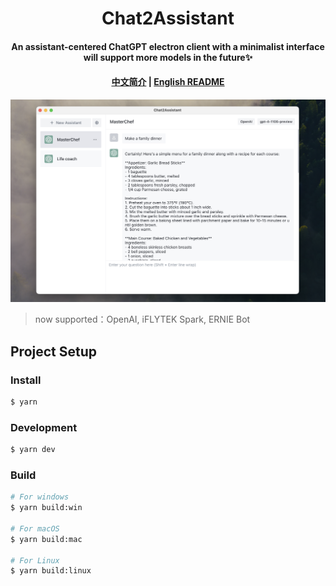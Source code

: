 <h1 align="center">Chat2Assistant</h1>
<h4 align="center">
An assistant-centered ChatGPT electron client with a minimalist interface will support more models in the future✨
</h4>

<h4 align="center">

[中文简介](README-zh.md) | [English README](README.md)

</h4>

![demo](/demo/demo.png)

> now supported：OpenAI, iFLYTEK Spark, ERNIE Bot

## Project Setup

### Install

```bash
$ yarn
```

### Development

```bash
$ yarn dev
```

### Build

```bash
# For windows
$ yarn build:win

# For macOS
$ yarn build:mac

# For Linux
$ yarn build:linux
```
